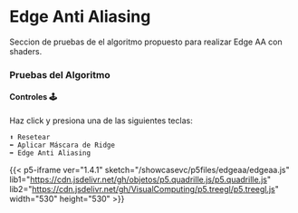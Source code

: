 # Edge Anti Aliasing

Seccion de pruebas de el algoritmo propuesto para realizar Edge AA con shaders.

### **Pruebas del Algoritmo**
#### Controles 🕹️
Haz click y presiona una de las siguientes teclas:

    ⬆️ Resetear
    ⬅️ Aplicar Máscara de Ridge
    ➡️ Edge Anti Aliasing

{{< p5-iframe ver="1.4.1" sketch="/showcasevc/p5files/edgeaa/edgeaa.js" lib1="https://cdn.jsdelivr.net/gh/objetos/p5.quadrille.js/p5.quadrille.js" lib2="https://cdn.jsdelivr.net/gh/VisualComputing/p5.treegl/p5.treegl.js" width="530" height="530" >}}
